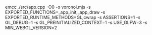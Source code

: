 emcc ./src/app.cpp -O0 -o voronoi.mjs -s EXPORTED_FUNCTIONS=_app_init,_app_draw -s EXPORTED_RUNTIME_METHODS=GL,cwrap -s ASSERTIONS=1 -s GL_DEBUG=1 -s GL_PREINITIALIZED_CONTEXT=1 -s USE_GLFW=3 -s MIN_WEBGL_VERSION=2
